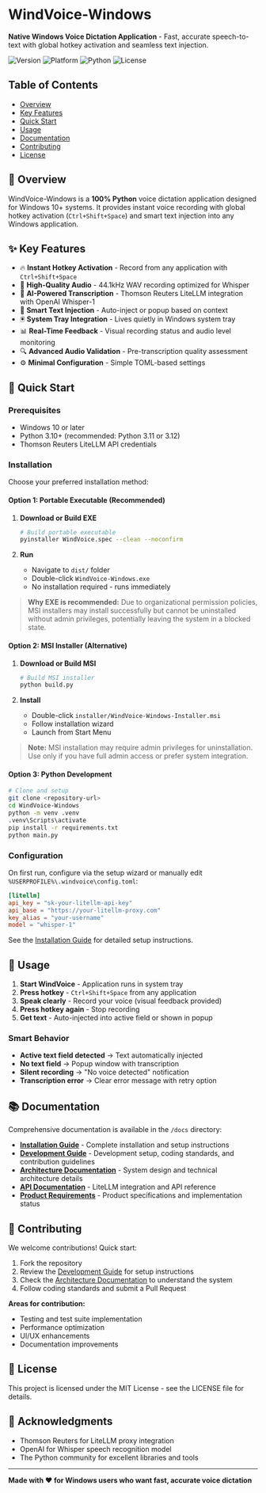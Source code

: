 # WindVoice-Windows

**Native Windows Voice Dictation Application** - Fast, accurate speech-to-text with global hotkey activation and seamless text injection.

![Version](https://img.shields.io/badge/version-1.0.0-blue)
![Platform](https://img.shields.io/badge/platform-Windows%2010%2B-lightgrey)
![Python](https://img.shields.io/badge/python-3.10%2B-green)
![License](https://img.shields.io/badge/license-MIT-orange)

## Table of Contents

- [Overview](#-overview)
- [Key Features](#-key-features)
- [Quick Start](#-quick-start)
- [Usage](#-usage)
- [Documentation](#-documentation)
- [Contributing](#-contributing)
- [License](#-license)

## 🎤 Overview

WindVoice-Windows is a **100% Python** voice dictation application designed for Windows 10+ systems. It provides instant voice recording with global hotkey activation (`Ctrl+Shift+Space`) and smart text injection into any Windows application.

## ✨ Key Features

- 🔥 **Instant Hotkey Activation** - Record from any application with `Ctrl+Shift+Space`
- 🎤 **High-Quality Audio** - 44.1kHz WAV recording optimized for Whisper
- 🤖 **AI-Powered Transcription** - Thomson Reuters LiteLLM integration with OpenAI Whisper-1
- 🎯 **Smart Text Injection** - Auto-inject or popup based on context
- 🖲️ **System Tray Integration** - Lives quietly in Windows system tray
- 📊 **Real-Time Feedback** - Visual recording status and audio level monitoring
- 🔍 **Advanced Audio Validation** - Pre-transcription quality assessment
- ⚙️ **Minimal Configuration** - Simple TOML-based settings

## 🚀 Quick Start

### Prerequisites

- Windows 10 or later
- Python 3.10+ (recommended: Python 3.11 or 3.12)
- Thomson Reuters LiteLLM API credentials

### Installation

Choose your preferred installation method:

#### Option 1: Portable Executable (Recommended)

1. **Download or Build EXE**
   ```bash
   # Build portable executable
   pyinstaller WindVoice.spec --clean --noconfirm
   ```

2. **Run**
   - Navigate to `dist/` folder
   - Double-click `WindVoice-Windows.exe`
   - No installation required - runs immediately

> **Why EXE is recommended:** Due to organizational permission policies, MSI installers may install successfully but cannot be uninstalled without admin privileges, potentially leaving the system in a blocked state.

#### Option 2: MSI Installer (Alternative)

1. **Download or Build MSI**
   ```bash
   # Build MSI installer
   python build.py
   ```

2. **Install**
   - Double-click `installer/WindVoice-Windows-Installer.msi`
   - Follow installation wizard
   - Launch from Start Menu

> **Note:** MSI installation may require admin privileges for uninstallation. Use only if you have full admin access or prefer system integration.

#### Option 3: Python Development

```bash
# Clone and setup
git clone <repository-url>
cd WindVoice-Windows
python -m venv .venv
.venv\Scripts\activate
pip install -r requirements.txt
python main.py
```

### Configuration

On first run, configure via the setup wizard or manually edit `%USERPROFILE%\.windvoice\config.toml`:

```toml
[litellm]
api_key = "sk-your-litellm-api-key"
api_base = "https://your-litellm-proxy.com"
key_alias = "your-username"
model = "whisper-1"
```

See the [Installation Guide](docs/INSTALLER_GUIDE.md) for detailed setup instructions.

## 🎯 Usage

1. **Start WindVoice** - Application runs in system tray
2. **Press hotkey** - `Ctrl+Shift+Space` from any application
3. **Speak clearly** - Record your voice (visual feedback provided)
4. **Press hotkey again** - Stop recording
5. **Get text** - Auto-injected into active field or shown in popup

### Smart Behavior

- **Active text field detected** → Text automatically injected
- **No text field** → Popup window with transcription
- **Silent recording** → "No voice detected" notification
- **Transcription error** → Clear error message with retry option

## 📚 Documentation

Comprehensive documentation is available in the `/docs` directory:

- **[Installation Guide](docs/INSTALLER_GUIDE.md)** - Complete installation and setup instructions
- **[Development Guide](docs/DEVELOPMENT.md)** - Development setup, coding standards, and contribution guidelines
- **[Architecture Documentation](docs/ARCHITECTURE.md)** - System design and technical architecture details
- **[API Documentation](docs/API.md)** - LiteLLM integration and API reference
- **[Product Requirements](docs/PRD.md)** - Product specifications and implementation status

## 🤝 Contributing

We welcome contributions! Quick start:

1. Fork the repository
2. Review the [Development Guide](docs/DEVELOPMENT.md) for setup instructions
3. Check the [Architecture Documentation](docs/ARCHITECTURE.md) to understand the system
4. Follow coding standards and submit a Pull Request

**Areas for contribution:**
- Testing and test suite implementation
- Performance optimization
- UI/UX enhancements
- Documentation improvements

## 📄 License

This project is licensed under the MIT License - see the LICENSE file for details.

## 🙏 Acknowledgments

- Thomson Reuters for LiteLLM proxy integration
- OpenAI for Whisper speech recognition model
- The Python community for excellent libraries and tools

---

**Made with ❤️ for Windows users who want fast, accurate voice dictation**
